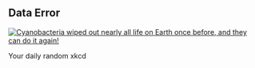 ## Data Error
[![Cyanobacteria wiped out nearly all life on Earth once before, and they can do it again!](https://imgs.xkcd.com/comics/data_error.png)](https://xkcd.com/2239/ "Cyanobacteria wiped out nearly all life on Earth once before, and they can do it again!")

Your daily random xkcd
